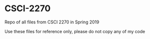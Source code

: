 # CSCI-2270
Repo of all files from CSCI 2270 in Spring 2019

Use these files for reference only, please do not copy any of my code
